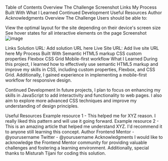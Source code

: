 Table of Contents
Overview
The Challenge
Screenshot
Links
My Process
Built With
What I Learned
Continued Development
Useful Resources
Author
Acknowledgments
Overview
The Challenge
Users should be able to:

View the optimal layout for the site depending on their device's screen size
See hover states for all interactive elements on the page
Screenshot
![image](https://github.com/turahx001/turahxproject.netlify.app-/assets/145138486/3ba763d4-7dae-4797-86ed-841c78defcdf)


Links
Solution URL: Add solution URL here
Live Site URL: Add live site URL here
My Process
Built With
Semantic HTML5 markup
CSS custom properties
Flexbox
CSS Grid
Mobile-first workflow
What I Learned
During this project, I learned how to effectively use semantic HTML5 markup and improve my skills in CSS, including custom properties, Flexbox, and CSS Grid. Additionally, I gained experience in implementing a mobile-first workflow for responsive design.

Continued Development
In future projects, I plan to focus on enhancing my skills in JavaScript to add interactivity and functionality to web pages. I also aim to explore more advanced CSS techniques and improve my understanding of design principles.

Useful Resources
Example resource 1 - This helped me for XYZ reason. I really liked this pattern and will use it going forward.
Example resource 2 - This is an amazing article that helped me understand XYZ. I'd recommend it to anyone still learning this concept.
Author
Frontend Mentor - @yourusername
Twitter - @yourusername
Acknowledgments
I would like to acknowledge the Frontend Mentor community for providing valuable challenges and fostering a learning environment. Additionally, special thanks to Misturah Tijani for coding this solution.

